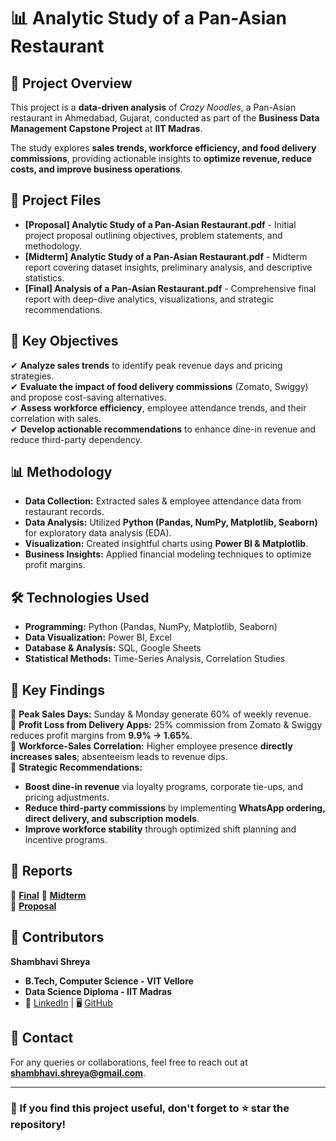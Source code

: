 # 📊 Analytic Study of a Pan-Asian Restaurant  

## 📝 Project Overview  
This project is a **data-driven analysis** of *Crazy Noodles*, a Pan-Asian restaurant in Ahmedabad, Gujarat, conducted as part of the **Business Data Management Capstone Project** at **IIT Madras**.  

The study explores **sales trends, workforce efficiency, and food delivery commissions**, providing actionable insights to **optimize revenue, reduce costs, and improve business operations**.  

## 📂 Project Files  
- **[Proposal] Analytic Study of a Pan-Asian Restaurant.pdf** - Initial project proposal outlining objectives, problem statements, and methodology.  
- **[Midterm] Analytic Study of a Pan-Asian Restaurant.pdf** - Midterm report covering dataset insights, preliminary analysis, and descriptive statistics.  
- **[Final] Analysis of a Pan-Asian Restaurant.pdf** - Comprehensive final report with deep-dive analytics, visualizations, and strategic recommendations.  

## 🎯 Key Objectives  
✔ **Analyze sales trends** to identify peak revenue days and pricing strategies.  
✔ **Evaluate the impact of food delivery commissions** (Zomato, Swiggy) and propose cost-saving alternatives.  
✔ **Assess workforce efficiency**, employee attendance trends, and their correlation with sales.  
✔ **Develop actionable recommendations** to enhance dine-in revenue and reduce third-party dependency.  

## 📊 Methodology  
- **Data Collection:** Extracted sales & employee attendance data from restaurant records.  
- **Data Analysis:** Utilized **Python (Pandas, NumPy, Matplotlib, Seaborn)** for exploratory data analysis (EDA).  
- **Visualization:** Created insightful charts using **Power BI & Matplotlib**.  
- **Business Insights:** Applied financial modeling techniques to optimize profit margins.  

## 🛠️ Technologies Used  
- **Programming:** Python (Pandas, NumPy, Matplotlib, Seaborn)  
- **Data Visualization:** Power BI, Excel  
- **Database & Analysis:** SQL, Google Sheets  
- **Statistical Methods:** Time-Series Analysis, Correlation Studies  

## 📌 Key Findings  
🔹 **Peak Sales Days:** Sunday & Monday generate 60% of weekly revenue.  
🔹 **Profit Loss from Delivery Apps:** 25% commission from Zomato & Swiggy reduces profit margins from **9.9% → 1.65%**.  
🔹 **Workforce-Sales Correlation:** Higher employee presence **directly increases sales**; absenteeism leads to revenue dips.  
🔹 **Strategic Recommendations:**  
   - **Boost dine-in revenue** via loyalty programs, corporate tie-ups, and pricing adjustments.  
   - **Reduce third-party commissions** by implementing **WhatsApp ordering, direct delivery, and subscription models**.  
   - **Improve workforce stability** through optimized shift planning and incentive programs.  

## 📜 Reports  
📌 **[Final](./%5BFinal%5D%20Analysis%20of%20a%20Pan%20Asian%20restaurant%20.pdf)**
📌 **[Midterm](./%5BMidterm%5D%20Analytic%20Study%20of%20a%20Pan%20Asian%20restaurant.pdf)**  
📌 **[Proposal](./%5BProposal%5D%20Analytic%20Study%20of%20a%20Pan%20Asian%20Restaurant.pdf)**  

## 🤝 Contributors  
**Shambhavi Shreya**  
- **B.Tech, Computer Science - VIT Vellore**  
- **Data Science Diploma - IIT Madras**  
- 🔗 [LinkedIn](https://www.linkedin.com/in/shambhavi-shreya/) | 🖥️ [GitHub](https://github.com/Sshreya18)  

## 📩 Contact  
For any queries or collaborations, feel free to reach out at **shambhavi.shreya@gmail.com**.  

---

### 🚀 If you find this project useful, don't forget to ⭐ star the repository!  
